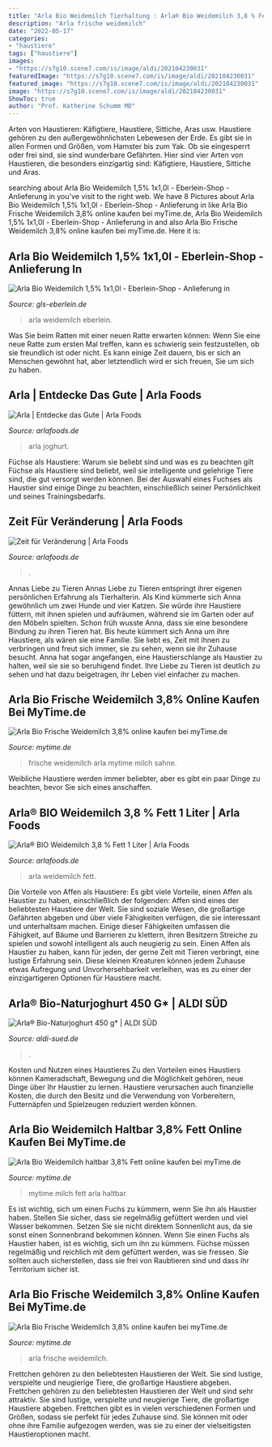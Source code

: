 ```yaml
---
title: "Arla Bio Weidemilch Tierhaltung : Arla® Bio Weidemilch 3,8 % Fett 1 Liter"
description: "Arla frische weidemilch"
date: "2022-05-17"
categories:
- "haustiere"
tags: ["haustiere"]
images:
- "https://s7g10.scene7.com/is/image/aldi/202104230031"
featuredImage: "https://s7g10.scene7.com/is/image/aldi/202104230031"
featured_image: "https://s7g10.scene7.com/is/image/aldi/202104230031"
image: "https://s7g10.scene7.com/is/image/aldi/202104230031"
ShowToc: true
author: "Prof. Katherine Schumm MD"
---
```



Arten von Haustieren: Käfigtiere, Haustiere, Sittiche, Aras usw.
Haustiere gehören zu den außergewöhnlichsten Lebewesen der Erde. Es gibt sie in allen Formen und Größen, vom Hamster bis zum Yak. Ob sie eingesperrt oder frei sind, sie sind wunderbare Gefährten. Hier sind vier Arten von Haustieren, die besonders einzigartig sind: Käfigtiere, Haustiere, Sittiche und Aras.

	

		
searching about Arla Bio Weidemilch 1,5% 1x1,0l - Eberlein-Shop - Anlieferung in you've visit to the right web. We have 8 Pictures about Arla Bio Weidemilch 1,5% 1x1,0l - Eberlein-Shop - Anlieferung in like Arla Bio Frische Weidemilch 3,8% online kaufen bei myTime.de, Arla Bio Weidemilch 1,5% 1x1,0l - Eberlein-Shop - Anlieferung in and also Arla Bio Frische Weidemilch 3,8% online kaufen bei myTime.de. Here it is:
		
    
## Arla Bio Weidemilch 1,5% 1x1,0l - Eberlein-Shop - Anlieferung In

<img loading=lazy src="https://www.gls-eberlein.de/images/product_images/popup_images/1996_0.JPG" onerror="this.onerror=null;this.src='https://tse2.mm.bing.net/th?id=OIP.j6rX-y8AWKn_NQZT6mo8FQHaE7&amp;pid=15.1';" alt="Arla Bio Weidemilch 1,5% 1x1,0l - Eberlein-Shop - Anlieferung in">

_Source: gls-eberlein.de_

>arla weidemilch eberlein. 

	

Was Sie beim Ratten mit einer neuen Ratte erwarten können: Wenn Sie eine neue Ratte zum ersten Mal treffen, kann es schwierig sein festzustellen, ob sie freundlich ist oder nicht. Es kann einige Zeit dauern, bis er sich an Menschen gewöhnt hat, aber letztendlich wird er sich freuen, Sie um sich zu haben.

    
## Arla | Entdecke Das Gute | Arla Foods

<img loading=lazy src="https://www.arlafoods.de/4a57b2/globalassets/arla-global/products---overview/all-our-brands/arla-bio/de/integration/nur---joghurt-08_2018/00_allgemein/organic-yogurt-teaser_deck-all_products_de_3.png" onerror="this.onerror=null;this.src='https://tse3.mm.bing.net/th?id=OIP.VqSo8czMtugXCsy1ldplpgHaGt&amp;pid=15.1';" alt="Arla | Entdecke das Gute | Arla Foods">

_Source: arlafoods.de_

>arla joghurt. 

	

Füchse als Haustiere: Warum sie beliebt sind und was es zu beachten gilt
Füchse als Haustiere sind beliebt, weil sie intelligente und gelehrige Tiere sind, die gut versorgt werden können. Bei der Auswahl eines Fuchses als Haustier sind einige Dinge zu beachten, einschließlich seiner Persönlichkeit und seines Trainingsbedarfs.

    
## Zeit Für Veränderung | Arla Foods

<img loading=lazy src="https://www.arlafoods.de/49525b/globalassets/arla-global/products---overview/all-our-brands/arla-bio/de/zeit-fur-veranderung/01_bild_veranderung.jpg?preset=half-desktop" onerror="this.onerror=null;this.src='https://tse4.mm.bing.net/th?id=OIP.XCBWaLSOawpsQ_loWHrVsgHaEK&amp;pid=15.1';" alt="Zeit für Veränderung | Arla Foods">

_Source: arlafoods.de_

>. 

	

Annas Liebe zu Tieren
Annas Liebe zu Tieren entspringt ihrer eigenen persönlichen Erfahrung als Tierhalterin. Als Kind kümmerte sich Anna gewöhnlich um zwei Hunde und vier Katzen. Sie würde ihre Haustiere füttern, mit ihnen spielen und aufräumen, während sie im Garten oder auf den Möbeln spielten. Schon früh wusste Anna, dass sie eine besondere Bindung zu ihren Tieren hat.
Bis heute kümmert sich Anna um ihre Haustiere, als wären sie eine Familie. Sie liebt es, Zeit mit ihnen zu verbringen und freut sich immer, sie zu sehen, wenn sie ihr Zuhause besucht. Anna hat sogar angefangen, eine Haustierschlange als Haustier zu halten, weil sie sie so beruhigend findet. Ihre Liebe zu Tieren ist deutlich zu sehen und hat dazu beigetragen, ihr Leben viel einfacher zu machen.

    
## Arla Bio Frische Weidemilch 3,8% Online Kaufen Bei MyTime.de

<img loading=lazy src="https://d2jdyzt6tc17s.cloudfront.net/products/images2/4503061541_4016241015228_02.jpg.jpg" onerror="this.onerror=null;this.src='https://tse1.mm.bing.net/th?id=OIP.RcUW9uR_CT-BIkWttCZsggAAAA&amp;pid=15.1';" alt="Arla Bio Frische Weidemilch 3,8% online kaufen bei myTime.de">

_Source: mytime.de_

>frische weidemilch arla mytime milch sahne. 

	

Weibliche Haustiere werden immer beliebter, aber es gibt ein paar Dinge zu beachten, bevor Sie sich eines anschaffen.

    
## Arla® BIO Weidemilch 3,8 % Fett 1 Liter | Arla Foods

<img loading=lazy src="https://www.arlafoods.de/497b54/globalassets/arla-global/products---overview/all-our-brands/arla-bio/de/300_weidemilch-frisch-38.png?preset=ogbg,border20,background-color11" onerror="this.onerror=null;this.src='https://tse4.mm.bing.net/th?id=OIP.5xb6bB23XlbfKqXql3zgVAAAAA&amp;pid=15.1';" alt="Arla® BIO Weidemilch 3,8 % Fett 1 Liter | Arla Foods">

_Source: arlafoods.de_

>arla weidemilch fett. 

	

Die Vorteile von Affen als Haustiere: Es gibt viele Vorteile, einen Affen als Haustier zu haben, einschließlich der folgenden:
Affen sind eines der beliebtesten Haustiere der Welt. Sie sind soziale Wesen, die großartige Gefährten abgeben und über viele Fähigkeiten verfügen, die sie interessant und unterhaltsam machen. Einige dieser Fähigkeiten umfassen die Fähigkeit, auf Bäume und Barrieren zu klettern, ihren Besitzern Streiche zu spielen und sowohl intelligent als auch neugierig zu sein.
Einen Affen als Haustier zu haben, kann für jeden, der gerne Zeit mit Tieren verbringt, eine lustige Erfahrung sein. Diese kleinen Kreaturen können jedem Zuhause etwas Aufregung und Unvorhersehbarkeit verleihen, was es zu einer der einzigartigeren Optionen für Haustiere macht.

    
## Arla® Bio-Naturjoghurt 450 G* | ALDI SÜD

<img loading=lazy src="https://s7g10.scene7.com/is/image/aldi/202104230031" onerror="this.onerror=null;this.src='https://tse3.mm.bing.net/th?id=OIP.rwHK2igDVPplf_PVcZk0IwHaHa&amp;pid=15.1';" alt="Arla® Bio-Naturjoghurt 450 g* | ALDI SÜD">

_Source: aldi-sued.de_

>. 

	

Kosten und Nutzen eines Haustieres
Zu den Vorteilen eines Haustiers können Kameradschaft, Bewegung und die Möglichkeit gehören, neue Dinge über Ihr Haustier zu lernen. Haustiere verursachen auch finanzielle Kosten, die durch den Besitz und die Verwendung von Vorbereitern, Futternäpfen und Spielzeugen reduziert werden können.

    
## Arla Bio Weidemilch Haltbar 3,8% Fett Online Kaufen Bei MyTime.de

<img loading=lazy src="https://d2jdyzt6tc17s.cloudfront.net/products/images2/4503080104_4016241070227_01.jpg.jpg" onerror="this.onerror=null;this.src='https://tse1.mm.bing.net/th?id=OIP.w3SE5OFOKZN2rk_TOtnqwQAAAA&amp;pid=15.1';" alt="Arla Bio Weidemilch haltbar 3,8% Fett online kaufen bei myTime.de">

_Source: mytime.de_

>mytime milch fett arla haltbar. 

	

Es ist wichtig, sich um einen Fuchs zu kümmern, wenn Sie ihn als Haustier haben. Stellen Sie sicher, dass sie regelmäßig gefüttert werden und viel Wasser bekommen. Setzen Sie sie nicht direktem Sonnenlicht aus, da sie sonst einen Sonnenbrand bekommen können.
Wenn Sie einen Fuchs als Haustier haben, ist es wichtig, sich um ihn zu kümmern. Füchse müssen regelmäßig und reichlich mit dem gefüttert werden, was sie fressen. Sie sollten auch sicherstellen, dass sie frei von Raubtieren sind und dass ihr Territorium sicher ist.

    
## Arla Bio Frische Weidemilch 3,8% Online Kaufen Bei MyTime.de

<img loading=lazy src="https://d2jdyzt6tc17s.cloudfront.net/products/images2/4503061541_4016241015228_04.jpg.jpg" onerror="this.onerror=null;this.src='https://tse4.mm.bing.net/th?id=OIP.CT8DW65Xs1ZSlRtuB_lIVAAAAA&amp;pid=15.1';" alt="Arla Bio Frische Weidemilch 3,8% online kaufen bei myTime.de">

_Source: mytime.de_

>arla frische weidemilch. 

	

Frettchen gehören zu den beliebtesten Haustieren der Welt. Sie sind lustige, verspielte und neugierige Tiere, die großartige Haustiere abgeben.
Frettchen gehören zu den beliebtesten Haustieren der Welt und sind sehr attraktiv. Sie sind lustige, verspielte und neugierige Tiere, die großartige Haustiere abgeben. Frettchen gibt es in vielen verschiedenen Formen und Größen, sodass sie perfekt für jedes Zuhause sind. Sie können mit oder ohne ihre Familie aufgezogen werden, was sie zu einer der vielseitigsten Haustieroptionen macht.

